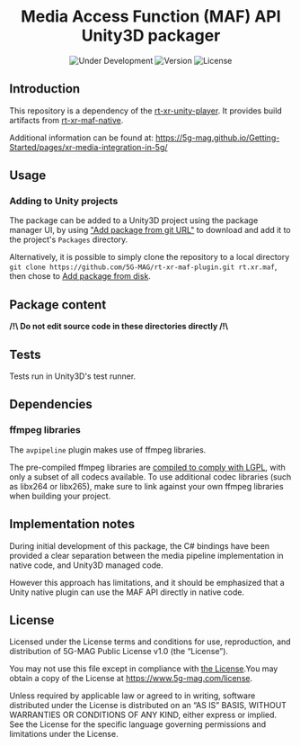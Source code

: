 <h1 align="center">Media Access Function (MAF) API Unity3D packager</h1>
<p align="center">
  <img src="https://img.shields.io/badge/Status-Under_Development-yellow" alt="Under Development">
  <img src="https://img.shields.io/github/v/tag/5G-MAG/rt-xr-maf-plugin?label=version" alt="Version">
  <img src="https://img.shields.io/badge/License-5G--MAG%20Public%20License%20(v1.0)-blue" alt="License">
</p>

## Introduction
This repository is a dependency of the [rt-xr-unity-player](https://github.com/5G-MAG/rt-xr-unity-player). It provides build artifacts from [rt-xr-maf-native](https://github.com/5G-MAG/rt-xr-maf-native).

Additional information can be found at: https://5g-mag.github.io/Getting-Started/pages/xr-media-integration-in-5g/

## Usage

### Adding to Unity projects

The package can be added to a Unity3D project using the package manager UI, by using ["Add package from git URL"](https://docs.unity3d.com/Manual/upm-ui-giturl.html) to download and add it to the project's `Packages` directory.

Alternatively, it is possible to simply clone the repository to a local directory `git clone https://github.com/5G-MAG/rt-xr-maf-plugin.git rt.xr.maf`,
then chose to [Add package from disk](https://docs.unity3d.com/Manual/upm-ui-local.html).

## Package content

**/!\\ Do not edit source code in these directories directly /!\\**

## Tests

Tests run in Unity3D's test runner.

## Dependencies

### ffmpeg libraries

The `avpipeline` plugin makes use of ffmpeg libraries.

The pre-compiled ffmpeg libraries are [compiled to comply with LGPL](https://ffmpeg.org/legal.html), with only a subset of all codecs available.
To use additional codec libraries (such as libx264 or libx265), make sure to link against your own ffmpeg libraries when building your project.

## Implementation notes

During initial development of this package, the C# bindings have been provided a clear separation between the media pipeline implementation in native code, and Unity3D managed code.

However this approach has limitations, and it should be emphasized that a Unity native plugin can use the MAF API directly in native code.

## License

Licensed under the License terms and conditions for use, reproduction, and distribution of 5G-MAG Public License v1.0 (the “License”).

You may not use this file except in compliance with [the License](/LICENSE.md).You may obtain a copy of the License at https://www.5g-mag.com/license.

Unless required by applicable law or agreed to in writing, software distributed under the License is distributed on an “AS IS” BASIS, WITHOUT WARRANTIES OR CONDITIONS OF ANY KIND, either express or implied.
See the License for the specific language governing permissions and limitations under the License.

